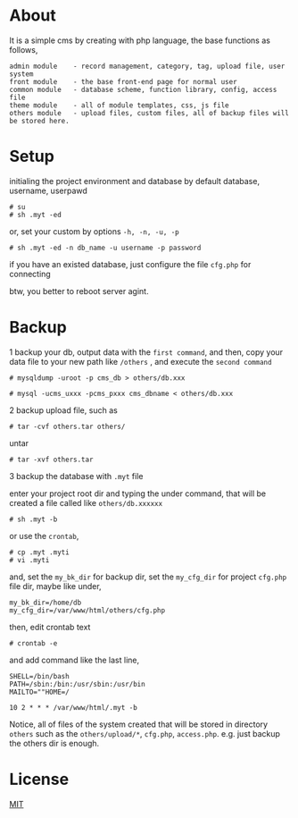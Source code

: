 About
============

It is a simple cms by creating with php language, the base functions as follows,

	admin module	- record management, category, tag, upload file, user system
	front module	- the base front-end page for normal user
	common module	- database scheme, function library, config, access file
	theme module	- all of module templates, css, js file
	others module	- upload files, custom files, all of backup files will be stored here.



Setup
============

initialing the project environment and database by default database, username, userpawd

	# su
	# sh .myt -ed

or, set your custom by options `-h, -n, -u, -p`

	# sh .myt -ed -n db_name -u username -p password

if you have an existed database, just configure the file `cfg.php` for connecting

btw, you better to reboot server agint.



Backup
============

1 backup your db, output data with the `first command`, and then, 
copy your data file to your new path like `/others` , and execute the `second command`

	# mysqldump -uroot -p cms_db > others/db.xxx

	# mysql -ucms_uxxx -pcms_pxxx cms_dbname < others/db.xxx

2 backup upload file, such as

	# tar -cvf others.tar others/

untar

	# tar -xvf others.tar

3 backup the database with `.myt` file

enter your project root dir and typing the under command, that will be created a file called like `others/db.xxxxxx`

	# sh .myt -b

or use the `crontab`, 

	# cp .myt .myti
	# vi .myti

and, set the `my_bk_dir` for backup dir, set the `my_cfg_dir` for project `cfg.php` file dir, maybe like under,

	my_bk_dir=/home/db
	my_cfg_dir=/var/www/html/others/cfg.php

then, edit crontab text

	# crontab -e

and add command like the last line,
	
	SHELL=/bin/bash
	PATH=/sbin:/bin:/usr/sbin:/usr/bin
	MAILTO=""HOME=/

	10 2 * * * /var/www/html/.myt -b

Notice, all of files of the system created that will be stored in directory `others`
such as the `others/upload/*`, `cfg.php`, `access.php`. e.g.
just backup the others dir is enough.



License
============

[MIT](https://opensource.org/licenses/MIT)




